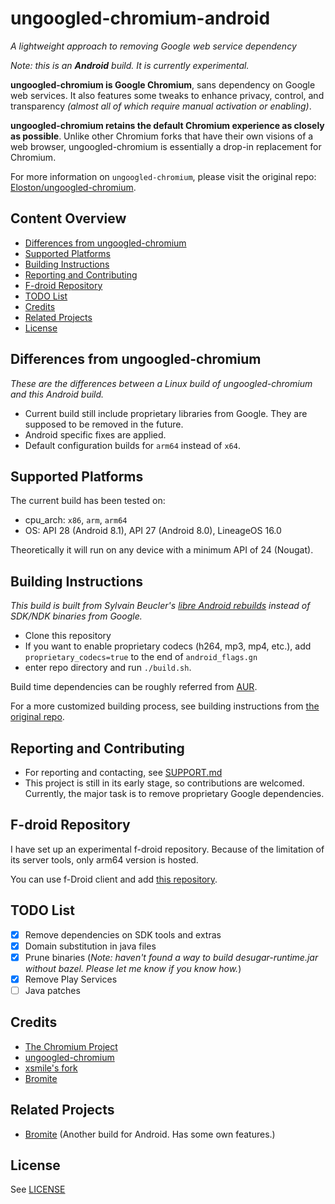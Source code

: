# ungoogled-chromium-android

*A lightweight approach to removing Google web service dependency*

*Note: this is an **Android** build. It is currently experimental.*

**ungoogled-chromium is Google Chromium**, sans dependency on Google web services. It also features some tweaks to enhance privacy, control, and transparency *(almost all of which require manual activation or enabling)*.

**ungoogled-chromium retains the default Chromium experience as closely as possible**. Unlike other Chromium forks that have their own visions of a web browser, ungoogled-chromium is essentially a drop-in replacement for Chromium.

For more information on `ungoogled-chromium`, please visit the original repo: [Eloston/ungoogled-chromium](https://github.com/Eloston/ungoogled-chromium).

## Content Overview

* [Differences from ungoogled-chromium](#differences-from-ungoogled-chromium)
* [Supported Platforms](#supported-platforms)
* [Building Instructions](#building-instructions)
* [Reporting and Contributing](#reporting-and-contributing)
* [F-droid Repository](#f-droid-repository)
* [TODO List](#todo-list)
* [Credits](#credits)
* [Related Projects](#related-projects)
* [License](#license)

## Differences from ungoogled-chromium

*These are the differences between a Linux build of ungoogled-chromium and this Android build.*

* Current build still include proprietary libraries from Google. They are supposed to be removed in the future.
* Android specific fixes are applied.
* Default configuration builds for `arm64` instead of `x64`.

## Supported Platforms

The current build has been tested on:
* cpu_arch: `x86`, `arm`, `arm64`
* OS: API 28 (Android 8.1), API 27 (Android 8.0), LineageOS 16.0

Theoretically it will run on any device with a minimum API of 24 (Nougat).


## Building Instructions
*This build is built from Sylvain Beucler's [libre Android rebuilds](https://android-rebuilds.beuc.net/) instead of SDK/NDK binaries from Google.*

* Clone this repository
* If you want to enable proprietary codecs (h264, mp3, mp4, etc.), add `proprietary_codecs=true` to the end of `android_flags.gn`
* enter repo directory and run `./build.sh`.

Build time dependencies can be roughly referred from [AUR](https://aur.archlinux.org/packages/ungoogled-chromium/).

For a more customized building process, see building instructions from [the original repo](https://github.com/Eloston/ungoogled-chromium/blob/master/docs/building.md).

## Reporting and Contributing

* For reporting and contacting, see [SUPPORT.md](SUPPORT.md)
* This project is still in its early stage, so contributions are welcomed. Currently, the major task is to remove proprietary Google dependencies.

## F-droid Repository

I have set up an experimental f-droid repository. Because of the limitation of its server tools, only arm64 version is hosted.

You can use f-Droid client and add [this repository](https://www.droidware.info/fdroid/repo).


## TODO List
- [x] Remove dependencies on SDK tools and extras
- [x] Domain substitution in java files
- [x] Prune binaries (*Note: haven't found a way to build desugar-runtime.jar without bazel. Please let me know if you know how.*)
- [x] Remove Play Services
- [ ] Java patches

## Credits

* [The Chromium Project](//www.chromium.org/)
* [ungoogled-chromium](//github.com/Eloston/ungoogled-chromium)
* [xsmile's fork](//github.com/xsmile/ungoogled-chromium/tree/android)
* [Bromite](//github.com/bromite/bromite)

## Related Projects

* [Bromite](//github.com/bromite/bromite) (Another build for Android. Has some own features.)

## License

See [LICENSE](LICENSE)
